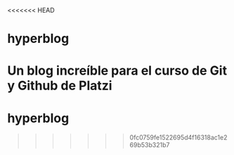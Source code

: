 <<<<<<< HEAD
# hyperblog
Un blog increíble para el curso de Git y Github de Platzi
=======
# hyperblog
>>>>>>> 0fc0759fe1522695d4f16318ac1e269b53b321b7
